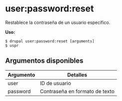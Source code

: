 # user:password:reset
Restablece la contraseña de un usuario específico.

**Uso:**
```
$ drupal user:password:reset [arguments] 
$ uspr  
```

## Argumentos disponibles
Argumento | Detalles
---------|-------------
user | ID de usuario
password | Contraseña en formato de texto
